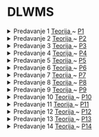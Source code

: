 # DLWMS

<details>
  <summary>Predavanje 1
    <a href="Teoretski dio/Predavanje 1.md"> Teorija </a> ~
    <a href="DLWMS/DLWMS.ConsoleApp/Predavanja/P1"> P1</a>
  </summary>
  <ul>
   <li> Uvod </li>
   <li> .NET </li>
   <li> Uvod </li>
   <li> Namespace </li>
   <li> Funkcije & Metode </li>
   <li> Tipovi podataka </li>
   <li> Interpolacija </li>
   <li> Pokazivači </li>
   <li> Klase </li>
   <li> Value & Refence Tipovi  </li>
   <li> Bazni Tip - Object  </li>
  </ul>
</details>

<details>
  <summary>Predavanje 2
    <a href="Teoretski dio/Predavanje 2.md"> Teorija </a> ~
    <a href="DLWMS/DLWMS.ConsoleApp/Predavanja/P2"> P2</a>
  </summary>
  <ul>
   <li> Konekcija </li>
   <li> Slojevi & Vrijednosti Reference </li>
   <li> Nizovi </li>
   <li> Podrazumijevane Vrijednosti </li>
   <li> Provjera Null Vrijednosti </li>
   <li> Slanje Parametara: ref, out, in </li>
   <li> Imutabilnost </li>
   <li> Dekonstrukcija </li>
   <li> Params </li>
   <li> Indekseri </li>
  </ul>
</details>

<details>
  <summary>Predavanje 3
    <a href="Teoretski dio/Predavanje 3.md"> Teorija </a> ~
    <a href="DLWMS/DLWMS.ConsoleApp/Predavanja/P3"> P3</a>
  </summary>
  <ul>
   <li> const & readonly </li>
   <li> Nasljeđivanje, is, as </li>
   <li> Abstraktna klasa (metode, virtual) </li>
   <li> Interface </li>
   <li> Nasljeđivanje interface-a </li>
   <li> Logiranje </li>
   <li> Repository </li>
   <li> Disposable repository </li>
  </ul>
</details>

<details>
  <summary>Predavanje 4
    <a href="Teoretski dio/Predavanje 4.md"> Teorija </a> ~
    <a href="DLWMS/DLWMS.WindForms/P4 - XO"> P4</a>
  </summary>
  <ul>
   <li> Forme </li>
   <li> Initialize Component </li>
   <li> Toolbox, Properties Window </li>
   <li> Partial class </li>
   <li> Events </li>
   <li> XO Igra </li>
 
  </ul>
</details>

<details>
  <summary>Predavanje 5
    <a href="Teoretski dio/Predavanje 5.md"> Teorija </a> ~
    <a href="DLWMS/DLWMS.WindForms/P5 - Prijava"> P5</a>
  </summary>
  <ul>
   <li> InMemoryDB </li>
   <li> Resursi i Ključevi </li>
   <li> MessageBox </li>
   <li> Validacija Podataka </li>
   <li> Generisanje Lozinke </li>
  </ul>
</details>

<details>
  <summary>Predavanje 6
    <a href="Teoretski dio/Predavanje 6.md"> Teorija </a> ~
    <a href="DLWMS/DLWMS.WindForms/Intro"> P6</a>
  </summary>
  <ul>
   <li> Delegati & Eventi </li>
   <li> Function </li>
   <li> Action </li>
   <li> Enumerisanje </li>
  </ul>
</details>

<details>
  <summary>Predavanje 7
    <a href="Teoretski dio/Predavanje 7.md"> Teorija </a> ~
    <a href="DLWMS/DLWMS.WindForms/P5 - Prijava"> P7</a>
  </summary>
  <ul>
   <li> Data Sloj </li>
   <li> DataViewGrid </li>
   <li> Dodavanje Novog Studenta </li>
   <li> ComboBox Podaci </li>
   <li> Validacija Podataka </li>
   <li> Učitavanje Slike </li>
   <li> Editovanje postojećeg studenta </li>
  </ul>
</details>

<details>
  <summary>Predavanje 8
    <a href="Teoretski dio/Predavanje 8.md"> Teorija </a> ~
    <a href="DLWMS/DLWMS.WindForms/Studenti"> P8</a>
  </summary>
  <ul>
   <li> Object  </li>
   <li> Boxing </li>
   <li> Unboxing  </li>
   <li> Dynamic </li>
   <li> Anonimni Tipovi  </li>
   <li> Data Transfer Object (dto) </li>
   <li> Extended Metoda </li>
   <li> Linq </li>
  </ul>
</details>

<details>
  <summary>Predavanje 9
    <a href="Teoretski dio/Predavanje 9.md"> Teorija </a> ~
    <a href="DLWMS/DLWMS.WindForms/P9"> P9</a>
  </summary>
  <ul>
   <li> Database first </li>
   <li> Code first </li>
   <li> Korelacija s bazom podataka </li>
   <li> Entity Framework - naming konvencije </li>
   <li> Relacije </li>
   <li> Exception za forme </li>    
  </ul>
</details>

<details>
  <summary>Predavanje 10
    <a href="Teoretski dio/Predavanje 10.md"> Teorija </a> ~
    <a href="DLWMS/DLWMS.WindForms/P10"> P10</a>
  </summary>
  <ul>
   <li> ORM - Object Relational Mapping </li>
   <li> Not Mapped </li>
   <li> Memory Stream </li>
  </ul>
</details>

<details>
  <summary>Predavanje 11
    <a href="Teoretski dio/Predavanje 11.md"> Teorija </a> ~
    <a href="DLWMS/DLWMS.WindForms/P10"> P11</a>
  </summary>
  <ul>
   <li> Baza </li>
   <li> Relacije </li>    
  </ul>
</details>

<details>
  <summary>Predavanje 12
    <a href="Teoretski dio/Predavanje 12.md"> Teorija </a> ~
    <a href="DLWMS/DLWMS.WindForms/P10"> P12</a>
  </summary>
  <ul>
   <li> Izvještaji </li>
   <li> Anonimni tipovi </li>
  </ul>
</details>

<details>
  <summary>Predavanje 13
    <a href="Teoretski dio/Predavanje 13.md"> Teorija </a> ~
    <a href=""> P13</a>
  </summary>
  <ul>
   <li> Thread-ovi </li>
  </ul>
</details>

<details>
  <summary>Predavanje 14
    <a href="Teoretski dio/Predavanje 14.md"> Teorija </a> ~
    <a href=""> P14</a>
  </summary>
  <ul>
   <li>  </li>
   <li>  </li>
    
  </ul>
</details>
